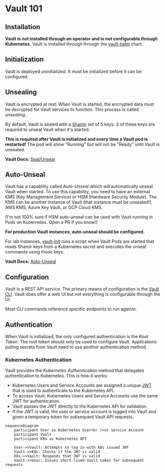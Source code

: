 # Vault 101

## Installation

**Vault is not installed through an operator and is not configurable through Kubernetes.**
Vault is installed through through the [vault-helm] chart.

## Initialization

Vault is deployed uninitialized.
It must be initialized before it can be configured.

## Unsealing

Vault is encrypted at rest.
When Vault is started, the encrypted data must be decrypted for Vault services to function.
This process is called *unsealing*.

By default, Vault is sealed with a [Shamir] set of 5 keys.
3 of these keys are required to unseal Vault when it's started.

**This is required after Vault is initialized and every time a Vault pod is restarted!**
The pod will show "Running" but will not be "Ready" until Vault is unsealed.

**Vault Docs:** [Seal/Unseal]

## Auto-Unseal

Vault has a capability called *Auto-Unseal* which will automatically unseal Vault when started.
To use this capability, you need to have an external KMS (Key Management Service) or HSM (Hardware Security Module).
The KMS can be another instance of Vault (that instance must be unsealed!), AWS KMS, Azure Key Vault, or GCP Cloud KMS.

(I'm not 100% sure if HSM auto-unseal can be used with Vault running in Pods on Kubernetes.
Open a PR if you know!)

**For production Vault instances, auto-unseal should be configured.**

For lab instances, [vault-init] runs a script when Vault Pods are started that reads Shamir keys from a Kubernetes secret and executes the unseal commands using those keys.

**Vault Docs:** [Auto-Unseal]

## Configuration

Vault is a REST API service.
The primary means of configuration is the [Vault CLI].
Vault does offer a web UI but not everything is configurable through the UI.

Most CLI commands reference specific endpoints to run against.

## Authentication

When Vault is initialized, the only configured authentication is the *Root Token*.
The root token should only be used to configure Vault.
Applications pulling secrets from Vault need to use another authentication method.

### Kubernetes Authentication

Vault provides the *Kubernetes Authentication* method that delegates authentication to Kubernetes.
This is how it works:

* Kubernetes Users and Service Accounts are assigned a unique [JWT] that is used to authenticate to the Kubernetes API.
* To access Vault, Kubernetes Users and Service Accounts use the same JWT for authentication.
* Vault passes the JWT directly to the Kubernetes API for validation.
* If the JWT is valid, the user or service account is logged into Vault and given a temporary token for subsequent Vault API requests.

```mermaid
sequenceDiagram
    participant User as Kubernetes User<br />or Service Account
    participant Vault
    participant K8s as Kubernetes API

    User->>Vault: Attempts to log in with k8s issued JWT
    Vault->>K8s: Checks if the JWT is valid
    K8s->>Vault: Responds that JWT is valid
    Vault->>User: Issues short-lived Vault token for subsequent requests
```

[Auto-Unseal]: https://learn.hashicorp.com/collections/vault/auto-unseal
[Seal/Unseal]: https://www.vaultproject.io/docs/concepts/seal
[Shamir]: https://en.wikipedia.org/wiki/Shamir%27s_Secret_Sharing
[Vault CLI]: https://www.vaultproject.io/docs/commands
[vault-helm]: https://github.com/hashicorp/vault-helm
[vault-init]: https://github.com/hello-openshift-vault/vault-init
[JWT]: https://jwt.io/
